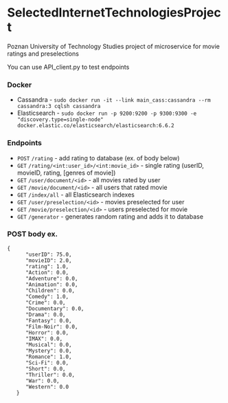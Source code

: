 # SelectedInternetTechnologiesProject
Poznan University of Technology Studies project of microservice for movie ratings and preselections

You can use API_client.py to test endpoints

### Docker
- Cassandra - `sudo docker run -it --link main_cass:cassandra --rm cassandra:3 cqlsh cassandra`
- Elasticsearch - `sudo docker run -p 9200:9200 -p 9300:9300 -e "discovery.type=single-node" docker.elastic.co/elasticsearch/elasticsearch:6.6.2`

### Endpoints
- `POST` `/rating`                                    - add rating to database (ex. of body below)
- `GET` `/rating/<int:user_id>/<int:movie_id>`        - single rating (userID, movieID, rating, [genres of movie])
- `GET` `/user/document/<id>`                         - all movies rated by user
- `GET` `/movie/document/<id>`                        - all users that rated movie
- `GET` `/index/all`                                  - all Elasticsearch indexes
- `GET` `/user/preselection/<id>`                     - movies preselected for user
- `GET` `/movie/preselection/<id>`                    - users preselected for movie
- `GET` `/generator`                                  - generates random rating and adds it to database

### POST body ex.
```
{
      "userID": 75.0,
      "movieID": 2.0,
      "rating": 1.0,
      "Action": 0.0,
      "Adventure": 0.0,
      "Animation": 0.0,
      "Children": 0.0,
      "Comedy": 1.0,
      "Crime": 0.0,
      "Documentary": 0.0,
      "Drama": 0.0,
      "Fantasy": 0.0,
      "Film-Noir": 0.0,
      "Horror": 0.0,
      "IMAX": 0.0,
      "Musical": 0.0,
      "Mystery": 0.0,
      "Romance": 1.0,
      "Sci-Fi": 0.0,
      "Short": 0.0,
      "Thriller": 0.0,
      "War": 0.0,
      "Western": 0.0
   }
```
   
   
